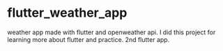 # flutter_weather_app

weather app made with flutter and openweather api. I did this project for learning more about flutter and practice. 2nd flutter app.
